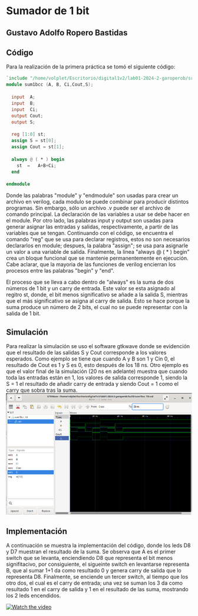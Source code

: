 # Sumador de 1 bit 
## Gustavo Adolfo Ropero Bastidas

## Código 

Para la realización de la primera práctica se tomó el siguiente código:
```verilog
`include "/home/volplet/Escritorio/digital1v2/lab01-2024-2-garoperob/src/sum1bcc_TB.v"
module sum1bcc (A, B, Ci,Cout,S);

  input  A;
  input  B;
  input  Ci;
  output Cout;
  output S;

  reg [1:0] st; 
  assign S = st[0];
  assign Cout = st[1];

  always @ ( * ) begin
  	st  = 	A+B+Ci;
  end
  
endmodule
``` 
Donde las palabras "module" y "endmodule" son usadas para crear un archivo en verilog, cada modulo se puede combinar para producir distintos programas. Sin embargo, sólo un archivo .v puede ser el archivo de comando principal. La declaración de las variables a usar se debe hacer en el module. Por otro lado, las palabras input y output son usadas para generar asignar las entradas y salidas, respectivamente, a partir de las variables que se tengan. Continuando con el código, se encuentra el comando "reg" que se usa para declarar registros, estos no son necesarios declararlos en module; despues, la palabra "assign"; se usa para asignarle un valor a una variable de salida. Finalmente, la línea "always @ ( * ) begin" crea un bloque funcional que se mantenie permanentemente en ejecución. Cabe aclarar, que la mayoria de las funciones de verilog encierran los procesos entre las palabras "begin" y "end".

El proceso que se lleva a cabo dentro de "always" es la suma de dos números de 1 bit y un carry de entrada. Este valor se esta asignado al regitro st, donde, el bit menos significativo se añade a la salida S, mientras que el más significativo se asigna al carry de salida. Esto se hace porque la suma produce un número de 2 bits, el cual no se puede representar con la salida de 1 bit. 
## Simulación

Para realizar la simulación se uso el software gtkwave donde se evidención que el resultado de las salidas S y Cout corresponde a los valores esperados. Como ejemplo se tiene que cuando A y B son 1 y Cin 0, el resultado de Cout es 1 y S es 0, esto después de los 18 ns. Otro ejemplo es que el valor final de la simulación (20 ns en adelante) muestra que cuando toda las entradas están en 1, los valores de salida corresponde 1, siendo la S = 1 el resultado de añadir carry de entrada y siendo Cout = 1 como el carry que sobra tras la suma. 
<img src="./Images/simulation.png">

## Implementación
A continuación se muestra la implementación del código, donde los leds D8 y D7 muestran el resultado de la suma. Se observa que A es el primer switch que se levanta, enciendiendo D8 que representa el bit menos signifitacivo, por consiguiente, el sigueinte switch en levantarse representa B, que al sumar 1+1 da como resultado 0 y genera carry de salida que lo representa D8. Finalmente, se enciende un tercer switch, al tiempo que los otro dos, el cual es el carry de entrada; una vez se suman los 3 da como resultado 1 en el carry de salida y 1 en el resultado de las suma, mostrando los 2 leds encendidos.

[![Watch the video](https://img.youtube.com/vi/ZwOtw6PIJCY/0.jpg)](https://www.youtube.com/watch?v=ZwOtw6PIJCY) 

